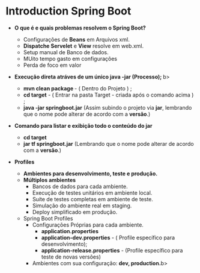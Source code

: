 # Introduction Spring Boot



- <b>O que é e quais problemas resolvem o Spring Boot?</b>
  - Configurações de <b>Beans</b> em Arquivos xml.
  - <b>Dispatche Servelet</b> e <b>View</b> resolve em web.xml.
  - Setup manual de Banco de dados.
  - MUito tempo gasto em configurações 
  - Perda de foco em valor



- <b>Execução direta atráves de um único java -jar (Processo); </b>b>
  - <b>mvn clean package </b> - ( Dentro do Projeto ) ;
  - <b>cd target</b> - ( Entrar na pasta Target - criada após o comando acima ) ; 
  - <b>java -jar springboot.jar</b> (Assim subindo o projeto via <b>jar</b>, lembrando que o nome pode alterar de acordo com a <b>versão</b>.)



- <b> Comando para listar e exibição todo o conteúdo do jar</b>
  - <b>cd target </b>
  - <b>jar tf springboot.jar</b> (Lembrando que o nome pode alterar de acordo com a <b>versão</b>.)



- <b>Profiles</b>
  - <b>Ambientes para desenvolvimento, teste e produção.</b>
  - <b>Múltiplos ambientes</b> 
    - Bancos de dados para cada ambiente.
    - Execução de testes unitários em ambiente local.
    - Suíte de testes completas em ambiente de teste. 
    - Simulação do ambiente real em staging.
    - Deploy simplificado em produção. 
  - Spring Boot Profiles 
    - Configurações Próprias para cada ambiente.
      - <b>application.properties</b>
      - <b>application-dev.properties</b> - ( Profile específico para desenvolvimento);
      - <b>application-release.properties</b> - (Profile específico para teste de novas versões) 
    - Ambientes com sua configuração: <b>dev, production.</b>b>